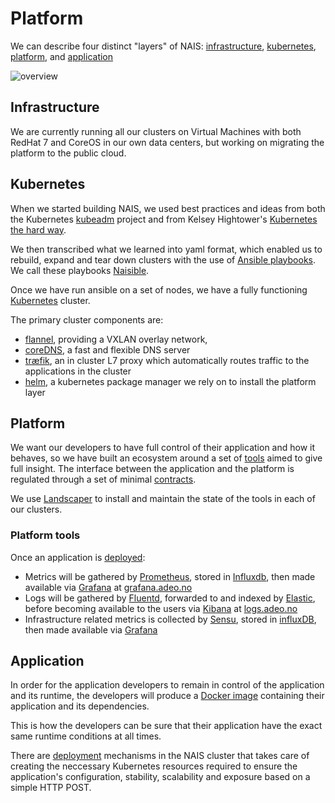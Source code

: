 Platform
========

We can describe four distinct "layers" of NAIS: [infrastructure](/about.md#infrastructure), [kubernetes](/about.md#kubernetes), [platform](/about.md#platform), and [application](/about.md#application)

![overview](/media/platform_overview.png)


## Infrastructure

We are currently running all our clusters on Virtual Machines with both RedHat 7 and CoreOS in our own data centers, but working on migrating the platform to the public cloud.


## Kubernetes

When we started building NAIS, we used best practices and ideas from both the Kubernetes [kubeadm](https://github.com/kubernetes/kubeadm) project and from Kelsey Hightower's [Kubernetes the hard way](https://github.com/kelseyhightower/kubernetes-the-hard-way).

We then transcribed what we learned into yaml format, which enabled us to rebuild, expand and tear down clusters with the use of [Ansible playbooks](http:/docs.ansible.com/ansible/latest/playbooks.html). We call these playbooks [Naisible](https://github.com/nais/naisible).

Once we have run ansible on a set of nodes, we have a fully functioning [Kubernetes](https://kubernetes.io/) cluster.

The primary cluster components are:
* [flannel](https://github.com/coreos/flannel), providing a VXLAN overlay network,
* [coreDNS](https://github.com/coredns/coredns), a fast and flexible DNS server
* [træfik](https://traefik.io/), an in cluster L7 proxy which automatically routes traffic to the applications in the cluster
* [helm](https://github.com/kubernetes/helm), a kubernetes package manager we rely on to install the platform layer


## Platform

We want our developers to have full control of their application and how it behaves, so we have built an ecosystem around a set of [tools](/platform.md#platform-tools) aimed to give full insight. The interface between the application and the platform is regulated through a set of minimal [contracts](/#contracts).

We use [Landscaper](https://github.com/Eneco/landscaper) to install and maintain the state of the tools in each of our clusters.


### Platform tools

Once an application is [deployed](/dev-guide/naisd.md#deploy):
* Metrics will be gathered by [Prometheus](https://prometheus.io/), stored in [Influxdb](https://www.influxdata.com/time-series-platform/influxdb/), then made available via [Grafana](https://grafana.com/) at [grafana.adeo.no](https://grafana.adeo.no/)
* Logs will be gathered by [Fluentd](https://www.fluentd.org/), forwarded to and indexed by [Elastic](https://www.elastic.co/), before becoming available to the users via [Kibana](https://www.elastic.co/products/kibana) at [logs.adeo.no](https://logs.adeo.no/)
* Infrastructure related metrics is collected by [Sensu](https://sensuapp.org/), stored in [influxDB](https://www.influxdata.com/time-series-platform/influxdb/), then made available via [Grafana](https://grafana.com/)


## Application

In order for the application developers to remain in control of the application and its runtime, the developers will produce a [Docker image](https:/docs.docker.com/engine/reference/commandline/images/) containing their application and its dependencies.

This is how the developers can be sure that their application have the exact same runtime conditions at all times.

There are [deployment](/dev-guide/naisd.md) mechanisms in the NAIS cluster that takes care of creating the neccessary Kubernetes resources required to ensure the application's configuration, stability, scalability and exposure based on a simple HTTP POST.
